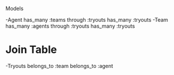Models

-Agent has_many :teams through :tryouts has_many :tryouts
-Team has_many :agents through :tryouts has_many :tryouts

# Join Table
-Tryouts belongs_to :team belongs_to :agent
